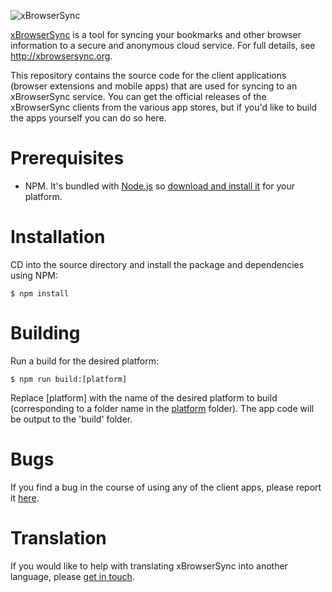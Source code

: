 ![xBrowserSync](https://raw.githubusercontent.com/xBrowserSync/xbrowsersync.github.io/master/images/logo_150.png "xBrowserSync")

[xBrowserSync](http://xbrowsersync.org/) is a tool for syncing your bookmarks and other browser information to a secure and anonymous cloud service. For full details, see http://xbrowsersync.org.

This repository contains the source code for the client applications (browser extensions and mobile apps) that are used for syncing to an xBrowserSync service. You can get the official releases of the xBrowserSync clients from the various app stores, but if you'd like to build the apps yourself you can do so here.

# Prerequisites

- NPM. It's bundled with [Node.js](https://nodejs.org/) so [download and install it](https://nodejs.org/en/download/) for your platform.

# Installation

CD into the source directory and install the package and dependencies using NPM:

	$ npm install

# Building

Run a build for the desired platform:

	$ npm run build:[platform]

Replace [platform] with the name of the desired platform to build (corresponding to a folder name in the [platform](https://github.com/xBrowserSync/App/tree/master/platform/) folder). The app code will be output to the 'build' folder.

# Bugs

If you find a bug in the course of using any of the client apps, please report it [here](https://github.com/xBrowserSync/App/issues/).

# Translation

If you would like to help with translating xBrowserSync into another language, please [get in touch](http://xbrowsersync.org/contact/).
